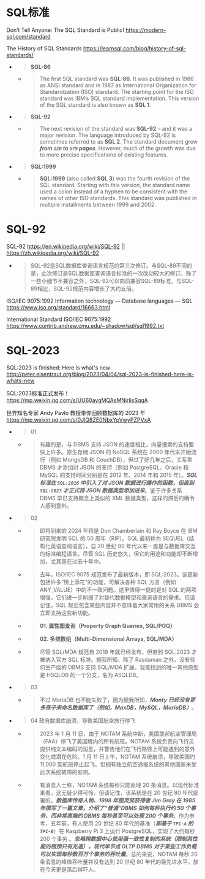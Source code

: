 
# SQL标准

Don’t Tell Anyone: The SQL Standard is Public! https://modern-sql.com/standard

The History of SQL Standards https://learnsql.com/blog/history-of-sql-standards/
- > **SQL-86**
  * > The first SQL standard was **SQL-86**. It was published in 1986 as ANSI standard and in 1987 as International Organization for Standardization (ISO) standard. The starting point for the ISO standard was IBM’s SQL standard implementation. This version of the SQL standard is also known as **SQL 1**.
- > **SQL-92**
  * > The next revision of the standard was **SQL-92** – and it was a major revision. The language introduced by SQL-92 is sometimes referred to as **SQL 2**. The standard document grew ***from `120` to `579` pages***. However, much of the growth was due to more precise specifications of existing features.
- > **SQL:1999**
  * > **SQL:1999** (also called **SQL 3**) was the fourth revision of the SQL standard. Starting with this version, the standard name used a colon instead of a hyphen to be consistent with the names of other ISO standards. This standard was published in multiple installments between 1999 and 2002.

# SQL-92

SQL-92 https://en.wikipedia.org/wiki/SQL-92 || https://zh.wikipedia.org/wiki/SQL-92
- > SQL-92是SQL数据库查询语言规范的第三次修订。与SQL-89不同的是，此次修订是SQL数据库查询语言标准的一次改动较大的修订。除了一些小细节不兼容之外，SQL-92可以向前兼容SQL-89标准。与SQL-89相比，SQL-92规范内容增长了大约五倍。

ISO/IEC 9075:1992 Information technology — Database languages — SQL https://www.iso.org/standard/16663.html

International Standard ISO/IEC 9075:1992 https://www.contrib.andrew.cmu.edu/~shadow/sql/sql1992.txt

# SQL-2023

SQL:2023 is finished: Here is what's new http://peter.eisentraut.org/blog/2023/04/04/sql-2023-is-finished-here-is-whats-new

SQL:2023标准正式发布！ https://mp.weixin.qq.com/s/UU60aygMQAsMNirlisSqqA

世界知名专家 Andy Pavlo 教授带你回顾数据库的 2023 年 https://mp.weixin.qq.com/s/0JlQ8ZE0NbxYpVwyPZPVxA
- > 01
  * > 有趣的是，与 DBMS 支持 JSON 的速度相比，向量搜索的支持要快上许多。原生存储 JSON 的 NoSQL 系统在 2000 年代末开始流行（例如 MongoDB 和 CouchDB），但过了好几年之后，关系型 DBMS 才添加对 JSON 的支持（例如 PostgreSQL、Oracle 和 MySQL 的支持时间分别是在 2012 年、2014 年和 2015 年）。***SQL 标准在 `SQL:2016` 中引入了对 JSON 数据进行操作的函数，但直到 `SQL:2023` 才正式将 JSON 数据类型添加进来***。鉴于许多关系 DBMS 早已支持概念上类似的 XML 数据类型，这样的滞后的确令人感到意外。
- > 02
  * > 即将到来的 2024 年将是 Don Chamberlain 和 Ray Boyce 在 IBM 研究院发明 SQL 的 50 周年（RIP）。SQL 最初称为 SEQUEL（结构化英语查询语言），自 20 世纪 80 年代以来一直是与数据库交互的标准编程语言。尽管 SQL 历史悠久，但它的用途和功能却不断增加，尤其是在过去十年中。
  * > 去年，ISO/IEC 9075 规范发布了最新版本，即 SQL:2023。该更新包括许多“锦上添花”的功能，可解决各种 SQL 方言（例如 ANY_VALUE）中的不一致问题。这里值得一提的是对 SQL 的两项增强，它们进一步削弱了对替代数据模型和查询语言的需求。但请记住，SQL 规范包含某些内容并不意味着大家常用的关系 DBMS 会立即支持这些新功能。
  * > **01. 属性图查询（Property Graph Queries, SQL/PGQ）**
  * > **02. 多维数组（Multi-Dimensional Arrays, SQL/MDA）**
  * > 尽管 SQL/MDA 规范自 2019 年就已经发布，但直到 SQL:2023 才被纳入官方 SQL 标准。据我所知，除了 Rasdaman 之外，没有任何生产级的 DBMS 支持 SQL/MDA 扩展。我能找到的唯一其他原型是 HSQLDB 的一个分支，名为 ASQLDB。
- > 03
  * > 不过 MariaDB 也不能失败了，因为据我所知，***Monty 已经没有更多孩子来命名数据库了（例如，MaxDB，MySQL，MariaDB）***。
- > 04 政府数据库崩溃，导致美国航空旅行停飞
  * > 2023 年 1 月 11 日，由于 NOTAM 系统中断，美国联邦航空管理局（FAA）停飞了美国境内的所有航班。NOTAM 系统负责向飞行员提供纯文本编码的消息，并警告他们在飞行路径上可能遇到的意外变化或潜在危险。1 月 11 日上午，NOTAM 系统崩溃，导致美国约 11,000 架航班停止起飞。但拥有独立航空通报系统的其他国家未受此次系统故障的影响。
  * > 有消息人士称，NOTAM 系统每秒只能处理 20 条消息。以现代标准来看，这无疑少得可怜，但请记住，该系统是在 20 世纪 80 年代部署的。***数据库传奇人物、1998 年图灵奖获得者 Jim Gray 在 1985 年撰写了一篇文章，介绍了“普通”DBMS 如何每秒执行约 50 个事务，而非常高端的 DBMS 每秒甚至可以处理 200 个事务***。作为参考，五年前，有人使用 20 世纪 80 年代的基准（***即基于 `TPC-A` 的 `TPC-B`***）在 Raspberry Pi 3 上运行 PostgreSQL，实现了大约每秒 200 个事务 。***忽略跨数据中心使用强一致性复制的系统（限制其性能的瓶颈只有光速），现代单节点 OLTP DBMS 对于某些工作负载可以实现每秒数百万个事务的吞吐量***。总的来说，NOTAM 每秒 20 条消息的峰值吞吐量并没有达到 20 世纪 80 年代的最先进水平，放在今天更是落后得吓人。

